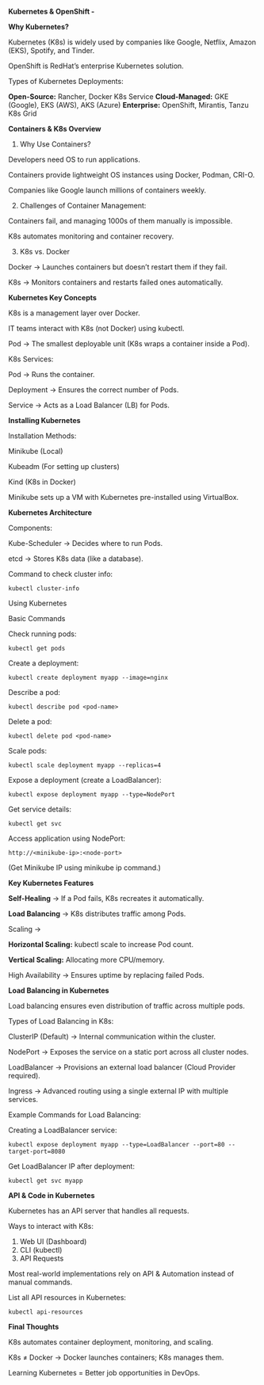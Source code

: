 **Kubernetes & OpenShift -** 

**Why Kubernetes?**

Kubernetes (K8s) is widely used by companies like Google, Netflix, Amazon (EKS), Spotify, and Tinder.

OpenShift is RedHat’s enterprise Kubernetes solution.

Types of Kubernetes Deployments:

**Open-Source:** Rancher, Docker K8s Service
**Cloud-Managed:** GKE (Google), EKS (AWS), AKS (Azure)
**Enterprise:** OpenShift, Mirantis, Tanzu K8s Grid

**Containers & K8s Overview**

1. Why Use Containers?

Developers need OS to run applications.

Containers provide lightweight OS instances using Docker, Podman, CRI-O.

Companies like Google launch millions of containers weekly.

2. Challenges of Container Management:

Containers fail, and managing 1000s of them manually is impossible.

K8s automates monitoring and container recovery.

3. K8s vs. Docker

Docker → Launches containers but doesn’t restart them if they fail.

K8s → Monitors containers and restarts failed ones automatically.

**Kubernetes Key Concepts**

K8s is a management layer over Docker.

IT teams interact with K8s (not Docker) using kubectl.

Pod → The smallest deployable unit (K8s wraps a container inside a Pod).

K8s Services:

Pod → Runs the container.

Deployment → Ensures the correct number of Pods.

Service → Acts as a Load Balancer (LB) for Pods.

**Installing Kubernetes**

Installation Methods:

Minikube (Local)

Kubeadm (For setting up clusters)

Kind (K8s in Docker)

Minikube sets up a VM with Kubernetes pre-installed using VirtualBox.

**Kubernetes Architecture**

Components:

Kube-Scheduler → Decides where to run Pods.

etcd → Stores K8s data (like a database).

Command to check cluster info:

```kubectl cluster-info```

Using Kubernetes

Basic Commands

Check running pods:

```kubectl get pods```

Create a deployment:

```kubectl create deployment myapp --image=nginx```

Describe a pod:

```kubectl describe pod <pod-name>```

Delete a pod:

```kubectl delete pod <pod-name>```

Scale pods:

```kubectl scale deployment myapp --replicas=4```

Expose a deployment (create a LoadBalancer):

```kubectl expose deployment myapp --type=NodePort```

Get service details:

```kubectl get svc```

Access application using NodePort:

```http://<minikube-ip>:<node-port>```

(Get Minikube IP using minikube ip command.)

**Key Kubernetes Features**

**Self-Healing** → If a Pod fails, K8s recreates it automatically.

**Load Balancing** → K8s distributes traffic among Pods.

Scaling →

**Horizontal Scaling:** kubectl scale to increase Pod count.

**Vertical Scaling:** Allocating more CPU/memory.

High Availability → Ensures uptime by replacing failed Pods.

**Load Balancing in Kubernetes**

Load balancing ensures even distribution of traffic across multiple pods.

Types of Load Balancing in K8s:

ClusterIP (Default) → Internal communication within the cluster.

NodePort → Exposes the service on a static port across all cluster nodes.

LoadBalancer → Provisions an external load balancer (Cloud Provider required).

Ingress → Advanced routing using a single external IP with multiple services.

Example Commands for Load Balancing:

Creating a LoadBalancer service:

```kubectl expose deployment myapp --type=LoadBalancer --port=80 --target-port=8080```

Get LoadBalancer IP after deployment:

```kubectl get svc myapp```

**API & Code in Kubernetes**

Kubernetes has an API server that handles all requests.

Ways to interact with K8s:

1. Web UI (Dashboard)
2. CLI (kubectl)
3. API Requests

Most real-world implementations rely on API & Automation instead of manual commands.

List all API resources in Kubernetes:

```kubectl api-resources```

**Final Thoughts**

K8s automates container deployment, monitoring, and scaling.

K8s ≠ Docker → Docker launches containers; K8s manages them.

Learning Kubernetes = Better job opportunities in DevOps.